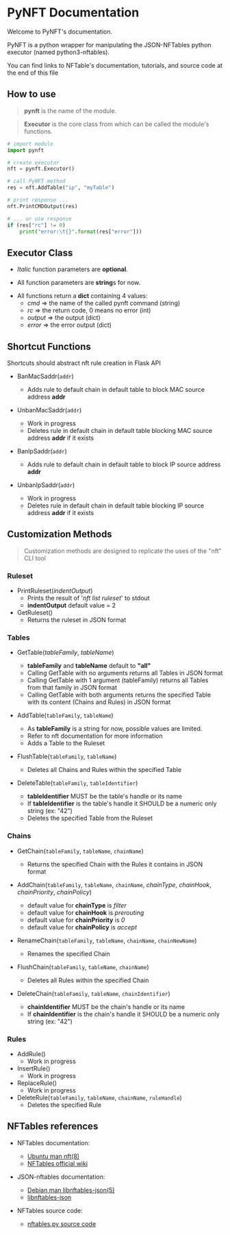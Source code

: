 # PyNFT Documentation

Welcome to PyNFT's documentation.

PyNFT is a python wrapper for manipulating the JSON-NFTables python executor (named python3-nftables).

You can find links to NFTable's documentation, tutorials, and source code at the end of this file




## How to use

> **pynft** is the name of the module.

> **Executor** is the core class from which can be called the module's functions.
```python
# import module
import pynft

# create executor
nft = pynft.Executor()

# call PyNFT method
res = nft.AddTable("ip", "myTable")

# print response ...
nft.PrintCMDOutput(res)

# ... or use response
if (res["rc"] != 0)
	print("error:\t{}".format(res["error"]))
```





## Executor Class

- *Italic* function parameters are **optional**.

- All function parameters are **string**s for now.
<!-- This will change in the future with the arrival of NamedTuple function objects -->
<!-- Arguments will later be typed with ENUM overriding classes to secure the entries -->

- All functions return a **dict** containing 4 values:
	- *cmd*		=> the name of the called pynft command (string)
	- *rc*		=> the return code, 0 means no error (int)
	- *output*	=> the output (dict)
	- *error*	=> the error output (dict)





## Shortcut Functions

Shortcuts should abstract nft rule creation in Flask API

- BanMacSaddr(`addr`)
	- Adds rule to default chain in default table to block MAC source address **addr**
- UnbanMacSaddr(`addr`)
	- Work in progress
	- Deletes rule in default chain in default table blocking MAC source address **addr** if it exists

- BanIpSaddr(`addr`)
	- Adds rule to default chain in default table to block IP source address **addr**
- UnbanIpSaddr(`addr`)
	- Work in progress
	- Deletes rule in default chain in default table blocking IP source address **addr** if it exists





## Customization Methods

> Customization methods are designed to replicate the uses of the "nft" CLI tool



### Ruleset

- PrintRuleset(*indentOutput*)
	- Prints the result of '*nft list ruleset*' to stdout
	- **indentOutput** default value = 2
- GetRuleset()
	- Returns the ruleset in JSON format



### Tables

<!--
% nft list tables [<family>]
% nft list table [<family>] <name> [-n] [-a]
% nft (add | delete | flush) table [<family>] <name>
-->

- GetTable(*tableFamily*, *tableName*)
	- **tableFamily** and **tableName** default to **"all"**
	- Calling GetTable with no arguments returns all Tables in JSON format
	- Calling GetTable with 1 argument (tableFamily) returns all Tables from that family in JSON format
	- Calling GetTable with both arguments returns the specified Table with its content (Chains and Rules) in JSON format

- AddTable(`tableFamily`, `tableName`)
	- As **tableFamily** is a string for now, possible values are limited.
	- Refer to nft documentation for more information
	- Adds a Table to the Ruleset

- FlushTable(`tableFamily`, `tableName`)
	- Deletes all Chains and Rules within the specified Table

- DeleteTable(`tableFamily`, `tableIdentifier`)
	- **tableIdentifier** MUST be the table's handle or its name
	- If **tableIdentifier** is the table's handle it SHOULD be a numeric only string (ex: "42")
	- Deletes the specified Table from the Ruleset



### Chains

<!-- 
% nft (add | create) chain [<family>] <table> <name> [ { type <type> hook <hook> [device <device>] priority <priority> \; [policy <policy> \;] } ]
% nft (delete | list | flush) chain [<family>] <table> <name>
% nft rename chain [<family>] <table> <name> <newname>
-->

- GetChain(`tableFamily`, `tableName`, `chainName`)
	- Returns the specified Chain with the Rules it contains in JSON format

- AddChain(`tableFamily`, `tableName`, `chainName`, *chainType*, *chainHook*, *chainPriority*, *chainPolicy*)
	- default value for **chainType** is *filter*
	- default value for **chainHook** is *prerouting*
	- default value for **chainPriority** is *0*
	- default value for **chainPolicy** is *accept*

- RenameChain(`tableFamily`, `tableName`, `chainName`, `chainNewName`)
	- Renames the specified Chain

- FlushChain(`tableFamily`, `tableName`, `chainName`)
	- Deletes all Rules within the specified Chain

- DeleteChain(`tableFamily`, `tableName`, `chainIdentifier`)
	- **chainIdentifier** MUST be the chain's handle or its name
	- If **chainIdentifier** is the chain's handle it SHOULD be a numeric only string (ex: "42")



### Rules

<!--
% nft add rule [<family>] <table> <chain> <matches> <statements>
% nft insert rule [<family>] <table> <chain> [position <position>] <matches> <statements>
% nft replace rule [<family>] <table> <chain> [handle <handle>] <matches> <statements>
% nft delete rule [<family>] <table> <chain> [handle <handle>]
-->

- AddRule()
	- Work in progress
- InsertRule()
	- Work in progress
- ReplaceRule()
	- Work in progress
- DeleteRule(`tableFamily`, `tableName`, `chainName`, `ruleHandle`)
	- Deletes the specified Rule









<!-- OTHER INFORMATION -->
<!-- 
Python JSON decoding :
>>> import json
>>> def as_complex(dct):
...     if '__complex__' in dct:
...         return complex(dct['real'], dct['imag'])
...     return dct
...
>>> json.loads('{"__complex__": true, "real": 1, "imag": 2}', object_hook=as_complex)
(1+2j)

Python JSON encoding :
>>> import json
>>> class ComplexEncoder(json.JSONEncoder):
...     def default(self, obj):
...         if isinstance(obj, complex):
...             return [obj.real, obj.imag]
...         # Let the base class default method raise the TypeError
...         return json.JSONEncoder.default(self, obj)
...
>>> json.dumps(2 + 1j, cls=ComplexEncoder)
'[2.0, 1.0]'
>>> ComplexEncoder().encode(2 + 1j)
'[2.0, 1.0]'
>>> list(ComplexEncoder().iterencode(2 + 1j))
['[2.0', ', 1.0', ']']
-->


## NFTables references
- NFTables documentation:
	- [Ubuntu man nft(8)](http://manpages.ubuntu.com/manpages/focal/man8/nft.8.html)
	- [NFTables official wiki](https://wiki.nftables.org/wiki-nftables/index.php/Quick_reference-nftables_in_10_minutes#Extras)

- JSON-nftables documentation:
	- [Debian man libnftables-json(5)](https://manpages.debian.org/unstable/libnftables1/libnftables-json.5.en.html)
	- [libnftables-json](https://www.mankier.com/5/libnftables-json#Ruleset_Elements-Rule)

- NFTables source code:
	- [nftables.py source code](https://git.netfilter.org/nftables/tree/py/nftables.py)
